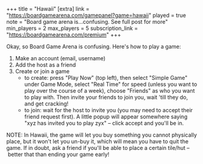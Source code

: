 +++
title = "Hawaii"
[extra]
link = "https://boardgamearena.com/gamepanel?game=hawaii"
played = true
note = "Board game arena is...confusing. See full post for more"
min_players = 2
max_players = 5
subscription_link = "https://boardgamearena.com/premium"
+++

Okay, so Board Game Arena is confusing. Here's how to play a game:

1. Make an account (email, username)
2. Add the host as a friend
3. Create or join a game
    - to create: press "Play Now" (top left), then select "Simple Game"
        under Game Mode, select "Real Time" for speed (unless you want to
        play over the course of a week), choose "Friends" as who you want
        to play with. Then invite your friends to join you, wait 'till they
        do, and get cracking!
    - to join: wait for the host to invite you (you may need to accept
        their friend request first). A little popup will appear somewhere
        saying "xyz has invited you to play zyx" – click accept and you'll
        be in.

NOTE: In Hawaii, the game will let you buy something you cannot physically
place, but it won't let you un-buy it, which will mean you have to quit the
game. If in doubt, ask a friend if you'll be able to place a certain
tile/hut – better that than ending your game early!

